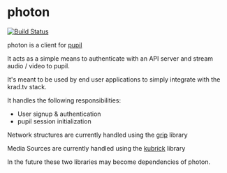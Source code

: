 # photon

[![Build Status](https://travis-ci.org/krad/photon.svg?branch=master)](https://travis-ci.org/krad/photon)

photon is a client for [pupil](https://github.com/krad/pupil)

It acts as a simple means to authenticate with an API server and stream audio / video to pupil.

It's meant to be used by end user applications to simply integrate with the krad.tv stack.

It handles the following responsibilities:

  * User signup & authentication
  * pupil session initialization

Network structures are currently handled using the [grip](https://github.com/krad/grip) library

Media Sources are currently handled using the [kubrick](https://github.com/krad/kubrick) library

In the future these two libraries may become dependencies of photon.
